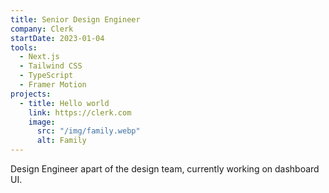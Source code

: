 ```yaml
---
title: Senior Design Engineer
company: Clerk
startDate: 2023-01-04
tools:
  - Next.js
  - Tailwind CSS
  - TypeScript
  - Framer Motion
projects:
  - title: Hello world
    link: https://clerk.com
    image:
      src: "/img/family.webp"
      alt: Family
---
```


Design Engineer apart of the design team, currently working on dashboard UI.
